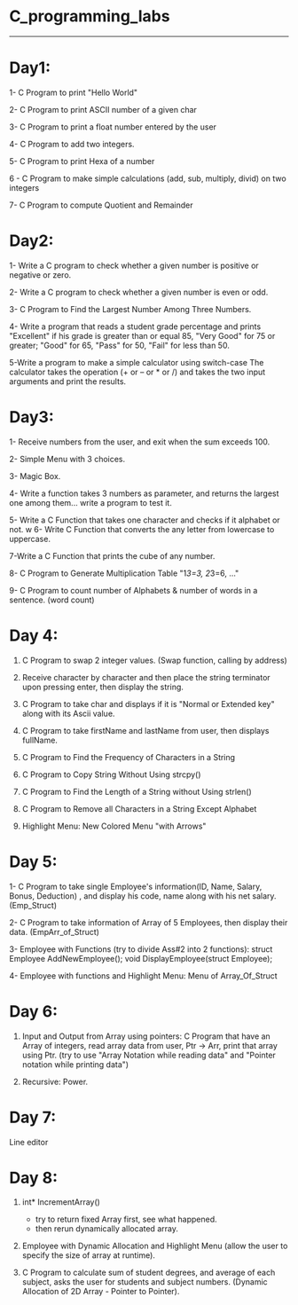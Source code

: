 # C_programming_labs
------------------------------------------------
Day1:
==============================
1- C Program to print "Hello World"

2- C Program to print ASCII number of a given char

3- C Program to print a float number entered by the user

4- C Program to add two integers.

5- C Program to print Hexa of a number

6 - C Program to make simple calculations (add, sub, multiply, divid) on two integers

7- C Program to compute Quotient and Remainder

Day2:
==============================
1- Write a C program to check whether a given number is positive or negative or zero.

2- Write a C program to check whether a given number is even or odd.

3- C Program to Find the Largest Number Among Three Numbers.

4- Write a program that reads a student grade percentage and prints 
"Excellent" if his grade is greater than or equal 85, "Very Good" for 75 or greater;
 "Good" for 65, "Pass" for 50, "Fail" for less than 50.
 
5-Write a program to make a simple calculator using switch-case
The calculator takes the operation (+ or – or * or /) and takes the two input arguments and print the results.

Day3:
=======================================
1- Receive numbers from the user, and exit when the sum exceeds 100.
  
2- Simple Menu with 3 choices.    

3- Magic Box.
  
4- Write a function takes 3 numbers as parameter, and returns the largest one among them... write a program to test it.

5- Write a C Function that takes one character and checks if it alphabet or not.
w
6- Write C Function that converts the any letter from lowercase to uppercase.

7-Write a C Function that prints the cube of any number.

8- C Program to Generate Multiplication Table "1*3=3, 2*3=6, ..."

9- C Program to count number of Alphabets & number of words in a sentence. (word count)

Day 4:
==================================
1) C Program to swap 2 integer values. (Swap function, calling by address)

1) Receive character by character and then place the string terminator upon pressing enter, then display the string.

2) C Program to take char and displays if it is "Normal or Extended key" along with its Ascii value.

3) C Program to take firstName and lastName from user, then displays fullName.

4) C Program to Find the Frequency of Characters in a String

5) C Program to Copy String Without Using strcpy()

6) C Program to Find the Length of a String without Using strlen()

9) C Program to Remove all Characters in a String Except Alphabet

10) Highlight Menu: New Colored Menu "with Arrows"

Day 5:
===============================
1- C Program to take single Employee's information(ID, Name, Salary, Bonus, Deduction)
, and display his code, name along with his net salary. (Emp_Struct)

2- C Program to take information of Array of 5 Employees, then display their data. (EmpArr_of_Struct)

3- Employee with Functions (try to divide Ass#2 into 2 functions): 
	struct Employee AddNewEmployee();
	void DisplayEmployee(struct Employee); 

4- Employee with functions and Highlight Menu: Menu of Array_Of_Struct

Day 6:
===============================
1) Input and Output from Array using pointers:
  C Program that have an Array of integers, read array data from user, Ptr -> Arr, print that array using Ptr.
 (try to use "Array Notation while reading data" and "Pointer notation while printing data")

2) Recursive: Power.

Day 7:
===================================
Line editor 

Day 8:
====================================

1. int* IncrementArray()
	- try to return fixed Array first, see what happened.
	- then rerun dynamically allocated array.


2. Employee with Dynamic Allocation and Highlight Menu (allow the user to specify the size of array at runtime).


3. C Program to calculate sum of student degrees, and average of each subject, asks the user for
	students and subject numbers. (Dynamic Allocation of 2D Array - Pointer to Pointer).
	

